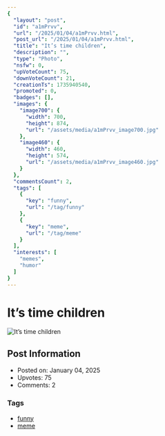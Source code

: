 ```yaml
---
{
  "layout": "post",
  "id": "a1mPrvv",
  "url": "/2025/01/04/a1mPrvv.html",
  "post_url": "/2025/01/04/a1mPrvv.html",
  "title": "It’s time children",
  "description": "",
  "type": "Photo",
  "nsfw": 0,
  "upVoteCount": 75,
  "downVoteCount": 21,
  "creationTs": 1735940540,
  "promoted": 0,
  "badges": [],
  "images": {
    "image700": {
      "width": 700,
      "height": 874,
      "url": "/assets/media/a1mPrvv_image700.jpg"
    },
    "image460": {
      "width": 460,
      "height": 574,
      "url": "/assets/media/a1mPrvv_image460.jpg"
    }
  },
  "commentsCount": 2,
  "tags": [
    {
      "key": "funny",
      "url": "/tag/funny"
    },
    {
      "key": "meme",
      "url": "/tag/meme"
    }
  ],
  "interests": [
    "memes",
    "humor"
  ]
}
---
```


# It’s time children

![It’s time children](/assets/media/a1mPrvv_image700.jpg)

## Post Information

- Posted on: January 04, 2025
- Upvotes: 75
- Comments: 2

### Tags

- [funny](/tag/funny)
- [meme](/tag/meme)
